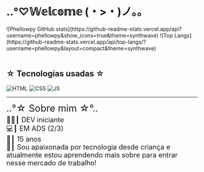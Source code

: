 # ..°♡𝕎𝕖𝕝𝕔𝕠𝕞𝕖︎︎ (・>・)ノ。。

<div style="alight-items: center; justify-content: center;">
![Phellowpy GitHub stats](https://github-readme-stats.vercel.app/api?username=phellowpy&show_icons=true&theme=synthwave)
![Top Langs](https://github-readme-stats.vercel.app/api/top-langs/?username=phellowpy&layout=compact&theme=synthwave)
</div>
<br>

## ☆ Tecnologias usadas ☆


![HTML](https://img.shields.io/badge/HTML5-E34F26?style=for-the-badge&logo=html5&logoColor=white)
![CSS](https://img.shields.io/badge/CSS3-1572B6?style=for-the-badge&logo=css3&logoColor=white)
![JS](https://img.shields.io/badge/JavaScript-F7DF1E?style=for-the-badge&logo=javascript&logoColor=black)

<hr>
<div style="font-size: 25px; margin-bottom: 5px;">
..°☆ Sobre mim ☆°..
</div>
<div style="font-size: 18px;">
👨‍💻┃ DEV iniciante<br>
💻┃ EM ADS (2/3)<br>
🎈┃ 15 anos<br>
💾┃ Sou apaixonada por tecnologia desde criança e atualmente estou aprendendo mais sobre para entrar nesse mercado de trabalho!
</div>
